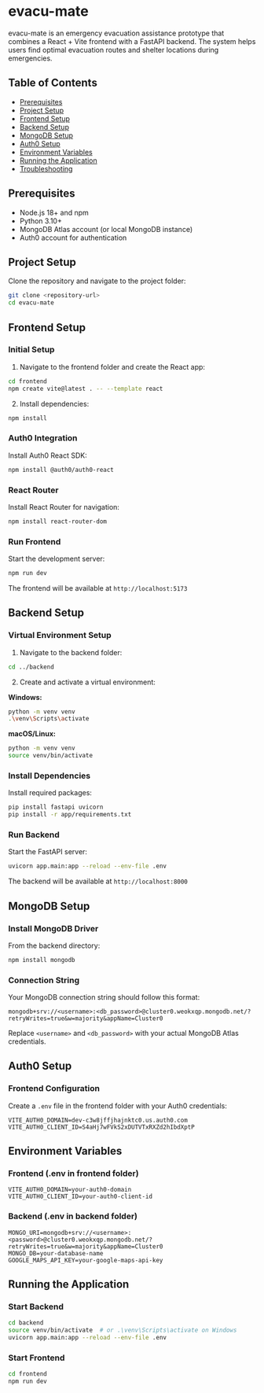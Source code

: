 # evacu-mate

evacu-mate is an emergency evacuation assistance prototype that combines a React + Vite frontend with a FastAPI backend. The system helps users find optimal evacuation routes and shelter locations during emergencies.

## Table of Contents
- [Prerequisites](#prerequisites)
- [Project Setup](#project-setup)
- [Frontend Setup](#frontend-setup)
- [Backend Setup](#backend-setup)
- [MongoDB Setup](#mongodb-setup)
- [Auth0 Setup](#auth0-setup)
- [Environment Variables](#environment-variables)
- [Running the Application](#running-the-application)
- [Troubleshooting](#troubleshooting)

## Prerequisites

- Node.js 18+ and npm
- Python 3.10+ 
- MongoDB Atlas account (or local MongoDB instance)
- Auth0 account for authentication

## Project Setup

Clone the repository and navigate to the project folder:

```bash
git clone <repository-url>
cd evacu-mate
```

## Frontend Setup

### Initial Setup

1. Navigate to the frontend folder and create the React app:

```bash
cd frontend
npm create vite@latest . -- --template react
```

2. Install dependencies:

```bash
npm install
```

### Auth0 Integration

Install Auth0 React SDK:

```bash
npm install @auth0/auth0-react
```

### React Router

Install React Router for navigation:

```bash
npm install react-router-dom
```

### Run Frontend

Start the development server:

```bash
npm run dev
```

The frontend will be available at `http://localhost:5173`

## Backend Setup

### Virtual Environment Setup

1. Navigate to the backend folder:

```bash
cd ../backend
```

2. Create and activate a virtual environment:

**Windows:**
```bash
python -m venv venv
.\venv\Scripts\activate
```

**macOS/Linux:**
```bash
python -m venv venv
source venv/bin/activate
```

### Install Dependencies

Install required packages:

```bash
pip install fastapi uvicorn
pip install -r app/requirements.txt
```

### Run Backend

Start the FastAPI server:

```bash
uvicorn app.main:app --reload --env-file .env
```

The backend will be available at `http://localhost:8000`

## MongoDB Setup

### Install MongoDB Driver

From the backend directory:

```bash
npm install mongodb
```

### Connection String

Your MongoDB connection string should follow this format:
```
mongodb+srv://<username>:<db_password>@cluster0.weokxqp.mongodb.net/?retryWrites=true&w=majority&appName=Cluster0
```

Replace `<username>` and `<db_password>` with your actual MongoDB Atlas credentials.

## Auth0 Setup

### Frontend Configuration

Create a `.env` file in the frontend folder with your Auth0 credentials:

```env
VITE_AUTH0_DOMAIN=dev-c3w8jffjhajnktc0.us.auth0.com
VITE_AUTH0_CLIENT_ID=S4aHj7wFVkS2xDUTVTxRXZd2hIbdXptP
```

## Environment Variables

### Frontend (.env in frontend folder)
```env
VITE_AUTH0_DOMAIN=your-auth0-domain
VITE_AUTH0_CLIENT_ID=your-auth0-client-id
```

### Backend (.env in backend folder)
```env
MONGO_URI=mongodb+srv://<username>:<password>@cluster0.weokxqp.mongodb.net/?retryWrites=true&w=majority&appName=Cluster0
MONGO_DB=your-database-name
GOOGLE_MAPS_API_KEY=your-google-maps-api-key
```

## Running the Application

### Start Backend
```bash
cd backend
source venv/bin/activate  # or .\venv\Scripts\activate on Windows
uvicorn app.main:app --reload --env-file .env
```

### Start Frontend
```bash
cd frontend
npm run dev
```
